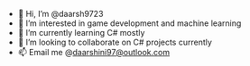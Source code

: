 - 👋 Hi, I’m @daarsh9723
- 👀 I’m interested in game development and machine learning
- 🌱 I’m currently learning C# mostly
- 💞️ I’m looking to collaborate on C# projects currently
- 📫 Email me @daarshini97@outlook.com

<!---
daarsh9723/daarsh9723 is a ✨ special ✨ repository because its `README.md` (this file) appears on your GitHub profile.
You can click the Preview link to take a look at your changes.
--->
